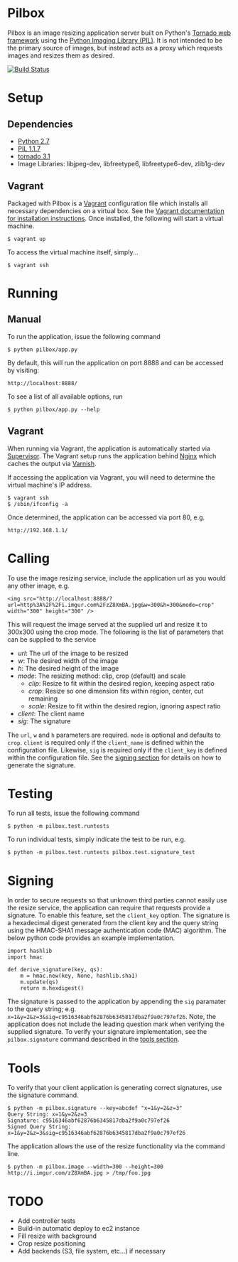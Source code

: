 Pilbox
======

Pilbox is an image resizing application server built on Python's [Tornado web framework](http://www.tornadoweb.org/en/stable/) using the [Python Imaging Library (PIL)](http://www.pythonware.com/products/pil/). It is not intended to be the primary source of images, but instead acts as a proxy which requests images and resizes them as desired.

[![Build Status](https://travis-ci.org/agschwender/pilbox.png)](https://travis-ci.org/agschwender/pilbox)

Setup
=====

Dependencies
------------

  * [Python 2.7](http://www.python.org/download/)
  * [PIL 1.1.7](http://www.pythonware.com/products/pil/)
  * [tornado 3.1](https://pypi.python.org/pypi/tornado/3.1)
  * Image Libraries: libjpeg-dev, libfreetype6, libfreetype6-dev, zlib1g-dev

Vagrant
-------

Packaged with Pilbox is a [Vagrant](http://www.vagrantup.com/) configuration file which installs all necessary dependencies on a virtual box. See the [Vagrant documentation for installation instructions](http://docs.vagrantup.com/v2/installation/). Once installed, the following will start a virtual machine.

    $ vagrant up

To access the virtual machine itself, simply...

    $ vagrant ssh

Running
=======

Manual
------

To run the application, issue the following command

    $ python pilbox/app.py

By default, this will run the application on port 8888 and can be accessed by visiting:

    http://localhost:8888/

To see a list of all available options, run

    $ python pilbox/app.py --help

Vagrant
-------

When running via Vagrant, the application is automatically started via [Supervisor](http://supervisord.org/). The Vagrant setup runs the application behind [Nginx](http://nginx.org/) which caches the output via [Varnish](https://www.varnish-cache.org/).

If accessing the application via Vagrant, you will need to determine the virtual machine's IP address.

    $ vagrant ssh
    $ /sbin/ifconfig -a

Once determined, the application can be accessed via port 80, e.g.

    http://192.168.1.1/

Calling
=======

To use the image resizing service, include the application url as you would any other image, e.g.

    <img src="http://localhost:8888/?url=http%3A%2F%2Fi.imgur.com%2FzZ8XmBA.jpg&w=300&h=300&mode=crop" width="300" height="300" />

This will request the image served at the supplied url and resize it to 300x300 using the crop mode. The following is the list of parameters that can be supplied to the service

  * _url_: The url of the image to be resized
  * _w_: The desired width of the image
  * _h_: The desired height of the image
  * _mode_: The resizing method: clip, crop (default) and scale
    * _clip_: Resize to fit within the desired region, keeping aspect ratio
    * _crop_: Resize so one dimension fits within region, center, cut remaining
    * _scale_: Resize to fit within the desired region, ignoring aspect ratio
  * _client_: The client name
  * _sig_: The signature

The `url`, `w` and `h` parameters are required. `mode` is optional and defaults to `crop`. `client` is required only if the `client_name` is defined within the configuration file. Likewise, `sig` is required only if the `client_key` is defined within the configuration file. See the [signing section](#signing) for details on how to generate the signature.

Testing
=======

To run all tests, issue the following command

    $ python -m pilbox.test.runtests

To run individual tests, simply indicate the test to be run, e.g.

    $ python -m pilbox.test.runtests pilbox.test.signature_test

Signing
=======

In order to secure requests so that unknown third parties cannot easily use the resize service, the application can require that requests provide a signature. To enable this feature, set the `client_key` option. The signature is a hexadecimal digest generated from the client key and the query string using the HMAC-SHA1 message authentication code (MAC) algorithm. The below python code provides an example implementation.

    import hashlib
    import hmac

    def derive_signature(key, qs):
        m = hmac.new(key, None, hashlib.sha1)
        m.update(qs)
        return m.hexdigest()

The signature is passed to the application by appending the `sig` paramater to the query string; e.g. `x=1&y=2&z=3&sig=c9516346abf62876b6345817dba2f9a0c797ef26`. Note, the application does not include the leading question mark when verifying the supplied signature. To verify your signature implementation, see the `pilbox.signature` command described in the [tools section](#tools).

Tools
=====

To verify that your client application is generating correct signatures, use the signature command.

    $ python -m pilbox.signature --key=abcdef "x=1&y=2&z=3"
    Query String: x=1&y=2&z=3
    Signature: c9516346abf62876b6345817dba2f9a0c797ef26
    Signed Query String: x=1&y=2&z=3&sig=c9516346abf62876b6345817dba2f9a0c797ef26

The application allows the use of the resize functionality via the command line.

    $ python -m pilbox.image --width=300 --height=300 http://i.imgur.com/zZ8XmBA.jpg > /tmp/foo.jpg

TODO
====

  * Add controller tests
  * Build-in automatic deploy to ec2 instance
  * Fill resize with background
  * Crop resize positioning
  * Add backends (S3, file system, etc...) if necessary
